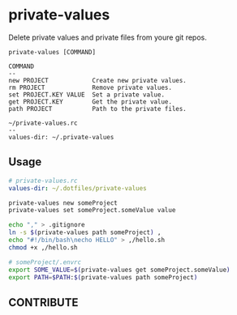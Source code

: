 private-values
==
Delete private values and private files from youre git repos.

```
private-values [COMMAND]

COMMAND
--
new PROJECT            Create new private values.
rm PROJECT             Remove private values.
set PROJECT.KEY VALUE  Set a private value.
get PROJECT.KEY        Get the private value.
path PROJECT           Path to the private files.

~/private-values.rc
--
values-dir: ~/.private-values
```

Usage
--
```yaml
# private-values.rc
values-dir: ~/.dotfiles/private-values
```

```sh
private-values new someProject
private-values set someProject.someValue value

echo "," > .gitignore
ln -s $(private-values path someProject) ,
echo "#!/bin/bash\necho HELLO" > ,/hello.sh
chmod +x ,/hello.sh
```

```sh
# someProject/.envrc
export SOME_VALUE=$(private-values get someProject.someValue)
export PATH=$PATH:$(private-values path someProject)
```

CONTRIBUTE
--

